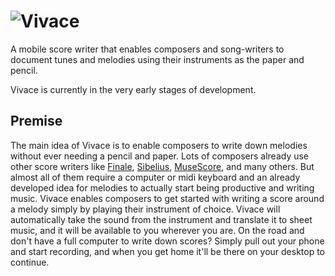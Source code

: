 # ![Vivace](VivaceLogo.svg)

A mobile score writer that enables composers and song-writers to document tunes and melodies using their instruments as the paper and pencil. 

Vivace is currently in the very early stages of development.

## Premise

The main idea of Vivace is to enable composers to write down melodies without ever needing a pencil and paper. Lots of composers already use other score writers like [Finale](https://www.finalemusic.com/), [Sibelius](https://www.avid.com/sibelius-ultimate), [MuseScore](https://musescore.org/en), and many others. But almost all of them require a computer or midi keyboard and an already developed idea for melodies to actually start being productive and writing music. Vivace enables composers to get started with writing a score around a melody simply by playing their instrument of choice. Vivace will automatically take the sound from the instrument and translate it to sheet music, and it will be available to you wherever you are. On the road and don't have a full computer to write down scores? Simply pull out your phone and start recording, and when you get home it'll be there on your desktop to continue.
